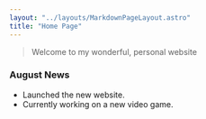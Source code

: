 ```yaml
---
layout: "../layouts/MarkdownPageLayout.astro"
title: "Home Page"
---
```


> Welcome to my wonderful,
> personal website

### August News

- Launched the new website.
- Currently working on a new video game.


